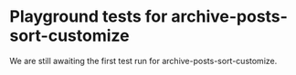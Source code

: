 # Playground tests for archive-posts-sort-customize
We are still awaiting the first test run for archive-posts-sort-customize.
